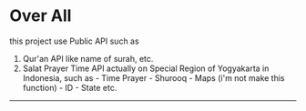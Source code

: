 # Over All
this project use Public API such as 
  1. Qur'an API like name of surah, etc.
  2. Salat Prayer Time API actually on Special Region of Yogyakarta in Indonesia, such as
    - Time Prayer
    - Shurooq
    - Maps (i'm not make this function)
    - ID
    - State etc.
__________________________________________________________________________________

